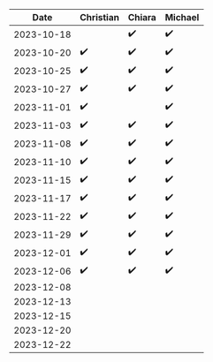 | Date       | Christian | Chiara | Michael |
|------------|-----------|--------|---------|
| 2023-10-18 |          |   ✔️   |    ✔️    |
| 2023-10-20 |     ✔️    |   ✔️   |    ✔️    |
| 2023-10-25 |     ✔️    |   ✔️   |    ✔️    |
| 2023-10-27 |     ✔️    |   ✔️   |    ✔️    | 
| 2023-11-01 |     ✔️    |       |    ✔️    |
| 2023-11-03 |     ✔️    |   ✔️   |    ✔️    |
| 2023-11-08 |     ✔️    |   ✔️   |    ✔️    |
| 2023-11-10 |     ✔️    |   ✔️   |    ✔️    |
| 2023-11-15 |     ✔️    |   ✔️   |    ✔️    |
| 2023-11-17 |     ✔️    |   ✔️   |    ✔️    |
| 2023-11-22 |     ✔️    |   ✔️   |    ✔️    |
| 2023-11-29 |     ✔️    |   ✔️   |    ✔️    |
| 2023-12-01 |     ✔️    |   ✔️   |    ✔️    |
| 2023-12-06 |     ✔️    |   ✔️   |    ✔️    |
| 2023-12-08 |          |       |         |
| 2023-12-13 |          |       |         |
| 2023-12-15 |          |       |         |
| 2023-12-20 |          |       |         |
| 2023-12-22 |          |       |         |
